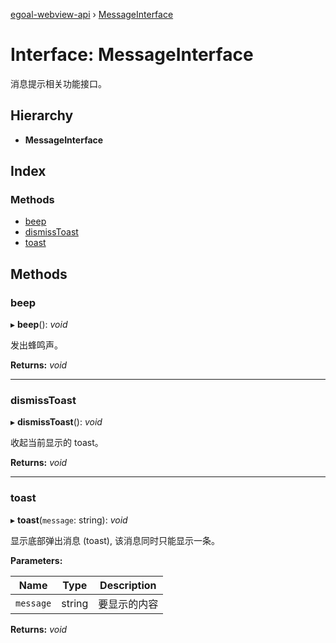 [egoal-webview-api](../README.md) › [MessageInterface](messageinterface.md)

# Interface: MessageInterface

消息提示相关功能接口。

## Hierarchy

* **MessageInterface**

## Index

### Methods

* [beep](messageinterface.md#beep)
* [dismissToast](messageinterface.md#dismisstoast)
* [toast](messageinterface.md#toast)

## Methods

###  beep

▸ **beep**(): *void*

发出蜂鸣声。

**Returns:** *void*

___

###  dismissToast

▸ **dismissToast**(): *void*

收起当前显示的 toast。

**Returns:** *void*

___

###  toast

▸ **toast**(`message`: string): *void*

显示底部弹出消息 (toast), 该消息同时只能显示一条。

**Parameters:**

Name | Type | Description |
------ | ------ | ------ |
`message` | string | 要显示的内容  |

**Returns:** *void*
